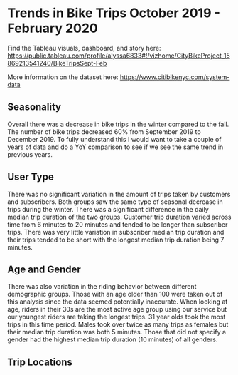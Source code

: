 # Trends in Bike Trips October 2019 - February 2020
Find the Tableau visuals, dashboard, and story here: https://public.tableau.com/profile/alyssa6833#!/vizhome/CityBikeProject_15869213541240/BikeTripsSept-Feb

More information on the dataset here: https://www.citibikenyc.com/system-data
## Seasonality

Overall there was a decrease in bike trips in the winter compared to the fall. The number of bike trips decreased 60% from September 2019 to December 2019. To fully understand this I would want to take a couple of years of data and do a YoY comparison to see if we see the same trend in previous years.

## User Type

There was no significant variation in the amount of trips taken by customers and subscribers. Both groups saw the same type of seasonal decrease in trips during the winter. There was a significant difference in the daily median trip duration of the two groups. Customer trip duration varied across time from 6 minutes to 20 minutes and tended to be longer than subscriber trips. There was very little variation in subscriber median trip duration and their trips tended to be short with the longest median trip duration being 7 minutes.

## Age and Gender

There was also variation in the riding behavior between different demographic groups. Those with an age older than 100 were taken out of this analysis since the data seemed potentially inaccurate. When looking at age, riders in their 30s are the most active age group using our service but our youngest riders are taking the longest trips. 31 year olds took the most trips in this time period. Males took over twice as many trips as females but their median trip duration was both 5 minutes. Those that did not specify a gender had the highest median trip duration (10 minutes) of all genders.
## Trip Locations
